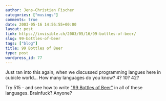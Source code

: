 ```yaml
---
author: Jens-Christian Fischer
categories: ["musings"]
comments: true
date: 2003-05-16 14:56:55+00:00
layout: post
link: https://invisible.ch/2003/05/16/99-bottles-of-beer/
slug: 99-bottles-of-beer
tags: ["blog"]
title: 99 Bottles of Beer
type: post
wordpress_id: 77
---
```


Just ran into this again, when we discussed programming langues here in cubicle world... How many languages do you know? 4? 10? 42?

Try 515 - and see how to write ["99 Bottles of Beer"](https://99-bottles-of-beer.ls-la.net/) in all of these languages. Brainfuck? Anyone?
